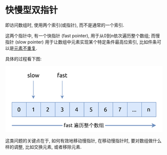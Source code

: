 # 快慢型双指针

即访问数组时, 使用两个索引(或指针), 而不是通常的一个索引.

这两个指针中, 有一个快指针 (fast pointer), 用于从0到n依次遍历整个数组;
而慢指针 (slow pointer) 用于让数组中元素实现某个特定条件最高位索引,
比如件条可以是[元素不重复](../leetcode/0026.remove-duplicates-from-sorted-array/index.md).

具体的过程看下图:

![fast-slow](assets/fast-slow.svg)

这类问题的关键点在于, 如何有效地移动慢指针, 在移动慢指针时, 要对数组做什么样的调整, 比如交换元素, 或者移除元素.
